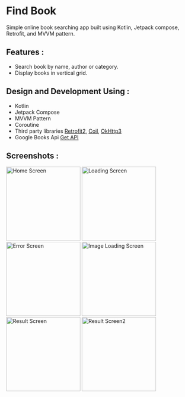 # Find Book
Simple online book searching app built using Kotlin, Jetpack compose, Retrofit, and MVVM pattern.

## Features :
* Search book by name, author or category.
* Display books in vertical grid.

## Design and Development Using :
* Kotlin
* Jetpack Compose
* MVVM Pattern
* Coroutine
* Third party libraries [Retrofit2](https://square.github.io/retrofit/), [Coil](https://github.com/coil-kt/coil), [OkHttp3](https://square.github.io/okhttp/)
* Google Books Api [Get API](https://developers.google.com/books/docs/v1/using)

## Screenshots :
<img width="200" alt="Home Screen" src="https://github.com/Gauravkumar-Jade/FindBook/assets/112707139/ce20d4ae-60c5-4d11-9a8a-93a2097c628d">
<img width="200" alt="Loading Screen" src="https://github.com/Gauravkumar-Jade/FindBook/assets/112707139/74dbf03b-cd13-4b55-b880-cb01259e3874">
<img width="200" alt="Error Screen" src="https://github.com/Gauravkumar-Jade/FindBook/assets/112707139/ca306cfa-4a47-4276-8ea3-ff82768e77d3">
<img width="200" alt="Image Loading Screen" src="https://github.com/Gauravkumar-Jade/FindBook/assets/112707139/553db5eb-1efc-4dd2-bbc8-6b9ca6ff5f94">
<img width="200" alt="Result Screen" src="https://github.com/Gauravkumar-Jade/FindBook/assets/112707139/ce9f6890-4bc0-4ec3-85f0-03cafa5b27fd">
<img width="200" alt="Result Screen2" src="https://github.com/Gauravkumar-Jade/FindBook/assets/112707139/ceabb2b4-c6ac-4551-963d-a0c1ed4ef860">
